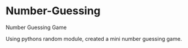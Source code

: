 # Number-Guessing
Number Guessing Game

Using pythons random module, created a mini number guessing game. 
